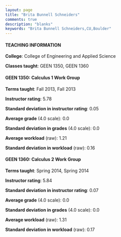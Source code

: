 ```yaml
---
layout: page
title: "Brita Bunnell Schneiders" 
comments: true
description: "blanks"
keywords: "Brita Bunnell Schneiders,CU,Boulder"
---
```

<head>
<script src="https://ajax.googleapis.com/ajax/libs/jquery/2.1.3/jquery.min.js"></script>
<script src="https://dl.dropboxusercontent.com/s/pc42nxpaw1ea4o9/highcharts.js?dl=0"></script>
<!-- <script src="../assets/js/highcharts.js"></script> -->
<style type="text/css">@font-face {
	font-family: "Bebas Neue";
	src: url(https://www.filehosting.org/file/details/544349/BebasNeue Regular.otf) format("opentype");
	}
	h1.Bebas { 
		font-family: "Bebas Neue", Verdana, Tahoma;
	}
</style>
</head>
	   
#### TEACHING INFORMATION

**College**: College of Engineering and Applied Science

**Classes taught**: GEEN 1350, GEEN 1360

#### GEEN 1350: Calculus 1 Work Group

**Terms taught**: Fall 2013, Fall 2013

**Instructor rating**: 5.78

**Standard deviation in instructor rating**: 0.05

**Average grade** (4.0 scale): 0.0

**Standard deviation in grades** (4.0 scale): 0.0

**Average workload** (raw): 1.21

**Standard deviation in workload** (raw): 0.16

#### GEEN 1360: Calculus 2 Work Group

**Terms taught**: Spring 2014, Spring 2014

**Instructor rating**: 5.84

**Standard deviation in instructor rating**: 0.07

**Average grade** (4.0 scale): 0.0

**Standard deviation in grades** (4.0 scale): 0.0

**Average workload** (raw): 1.31

**Standard deviation in workload** (raw): 0.17

